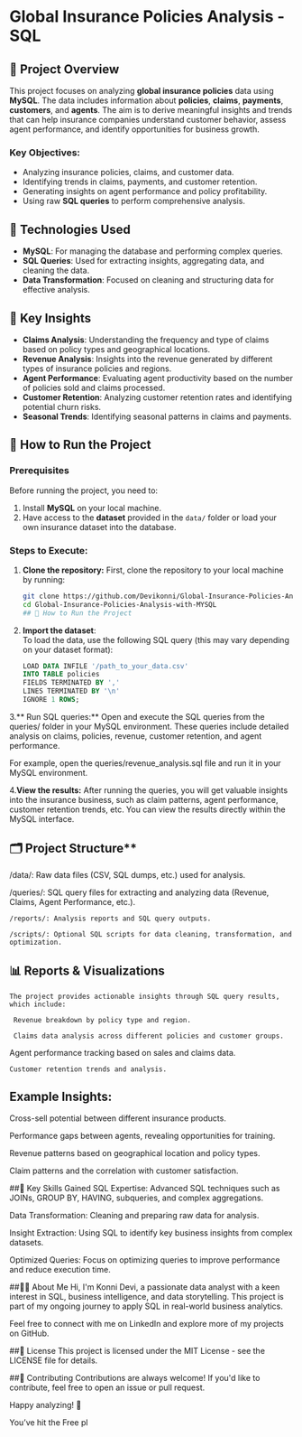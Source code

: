 # Global Insurance Policies Analysis - SQL

## 📄 Project Overview

This project focuses on analyzing **global insurance policies** data using **MySQL**. The data includes information about **policies**, **claims**, **payments**, **customers**, and **agents**. The aim is to derive meaningful insights and trends that can help insurance companies understand customer behavior, assess agent performance, and identify opportunities for business growth.

### Key Objectives:
- Analyzing insurance policies, claims, and customer data.
- Identifying trends in claims, payments, and customer retention.
- Generating insights on agent performance and policy profitability.
- Using raw **SQL queries** to perform comprehensive analysis.

## 🧰 Technologies Used

- **MySQL**: For managing the database and performing complex queries.
- **SQL Queries**: Used for extracting insights, aggregating data, and cleaning the data.
- **Data Transformation**: Focused on cleaning and structuring data for effective analysis.

## 🔑 Key Insights

- **Claims Analysis**: Understanding the frequency and type of claims based on policy types and geographical locations.
- **Revenue Analysis**: Insights into the revenue generated by different types of insurance policies and regions.
- **Agent Performance**: Evaluating agent productivity based on the number of policies sold and claims processed.
- **Customer Retention**: Analyzing customer retention rates and identifying potential churn risks.
- **Seasonal Trends**: Identifying seasonal patterns in claims and payments.

## 🔄 How to Run the Project

### Prerequisites
Before running the project, you need to:
1. Install **MySQL** on your local machine.
2. Have access to the **dataset** provided in the `data/` folder or load your own insurance dataset into the database.

### Steps to Execute:

1. **Clone the repository:**
   First, clone the repository to your local machine by running:
   ```bash
   git clone https://github.com/Devikonni/Global-Insurance-Policies-Analysis-with-MYSQL
   cd Global-Insurance-Policies-Analysis-with-MYSQL
   ## 🔄 How to Run the Project

2. **Import the dataset**:  
   To load the data, use the following SQL query (this may vary depending on your dataset format):
   ```sql
   LOAD DATA INFILE '/path_to_your_data.csv' 
   INTO TABLE policies
   FIELDS TERMINATED BY ',' 
   LINES TERMINATED BY '\n' 
   IGNORE 1 ROWS;
3.** Run SQL queries:**
  Open and execute the SQL queries from the queries/ folder in your MySQL environment.
  These queries include detailed analysis on claims, policies, revenue, customer retention, and agent performance.

  For example, open the queries/revenue_analysis.sql file and run it in your MySQL environment.

4.**View the results:**
   After running the queries, you will get valuable insights into the insurance business, such as claim patterns, agent performance, customer retention trends, etc.
   You can view the results directly within the MySQL interface.

## 🗂️ Project Structure**
  /data/: Raw data files (CSV, SQL dumps, etc.) used for analysis.

   /queries/: SQL query files for extracting and analyzing data (Revenue, Claims, Agent Performance, etc.).

    /reports/: Analysis reports and SQL query outputs.

    /scripts/: Optional SQL scripts for data cleaning, transformation, and optimization.

## 📊 Reports & Visualizations
    The project provides actionable insights through SQL query results, which include:

     Revenue breakdown by policy type and region.

     Claims data analysis across different policies and customer groups.

   Agent performance tracking based on sales and claims data.

    Customer retention trends and analysis.

## Example Insights:
Cross-sell potential between different insurance products.

Performance gaps between agents, revealing opportunities for training.

Revenue patterns based on geographical location and policy types.

Claim patterns and the correlation with customer satisfaction.

##🎯 Key Skills Gained
SQL Expertise: Advanced SQL techniques such as JOINs, GROUP BY, HAVING, subqueries, and complex aggregations.

Data Transformation: Cleaning and preparing raw data for analysis.

Insight Extraction: Using SQL to identify key business insights from complex datasets.

Optimized Queries: Focus on optimizing queries to improve performance and reduce execution time.

##🧑‍💻 About Me
Hi, I'm Konni Devi, a passionate data analyst with a keen interest in SQL, business intelligence, and data storytelling. This project is part of my ongoing journey to apply SQL in real-world business analytics.

Feel free to connect with me on LinkedIn and explore more of my projects on GitHub.

##📂 License
This project is licensed under the MIT License - see the LICENSE file for details.

##🤝 Contributing
Contributions are always welcome! If you'd like to contribute, feel free to open an issue or pull request.

Happy analyzing! 🚀








You’ve hit the Free pl
